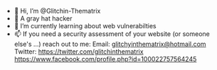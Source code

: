 - 👋 Hi, I’m @Glitchin-Thematrix
- 👀 A gray hat hacker
- 🌱 I’m currently learning about web vulnerabilties
- 📫 If you need a security assessment of your website (or someone else's ...) reach out to me:
     Email: glitchyinthematrix@hotmail.com
     Twitter: https://twitter.com/glitchinthematrix
     https://www.facebook.com/profile.php?id=100022757564245
